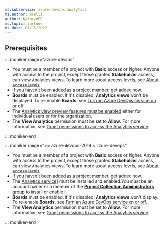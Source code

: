 ```yaml
---
ms.subservice: azure-devops-analytics
ms.author: kaelli
author: KathrynEE
ms.topic: include
ms.date: 01/25/2022
---
```


<a id="prerequisites">  </a>

## Prerequisites  

::: moniker range="azure-devops"

- You must be a member of a project with **Basic** access or higher. Anyone with access to the project, except those granted **Stakeholder** access, can view Analytics views. To learn more about access levels, see [About access levels](../../organizations/security/access-levels.md).
- If you haven't been added as a project member, [get added now](../../organizations/accounts/add-organization-users.md). 
- **Boards** must be enabled. If it's disabled, **Analytics views** won't be displayed. To re-enable **Boards**, see [Turn an Azure DevOps service on or off](../../organizations/settings/set-services.md)
- The [Analytics view preview features must be enabled](../../project/navigation/preview-features.md) either for individual users or for the organization. 
- The **View Analytics** permission must be set to **Allow**. For more information, see [Grant permissions to access the Analytics service](../powerbi/analytics-security.md).

::: moniker-end

::: moniker range=">= azure-devops-2019 < azure-devops"

- You must be a member of a project with **Basic** access or higher. Anyone with access to the project, except those granted **Stakeholder** access, can view Analytics views. To learn more about access levels, see [About access levels](../../organizations/security/access-levels.md).
- If you haven't been added as a project member, [get added now](../../organizations/security/add-users-team-project.md). 
- The [Analytics service](../dashboards/analytics-extension.md)] must be installed and enabled.You must be an account owner or a member of the [**Project Collection Administrators** group](../../organizations/security/change-organization-collection-level-permissions.md) to install or enable it. 
- **Boards** must be enabled. If it's disabled, **Analytics views** won't display. To re-enable **Boards**, see [Turn an Azure DevOps service on or off](../../organizations/settings/set-services.md).
- The **View Analytics** permission must be set to **Allow**. For more information, see [Grant permissions to access the Analytics service](../powerbi/analytics-security.md).

::: moniker-end